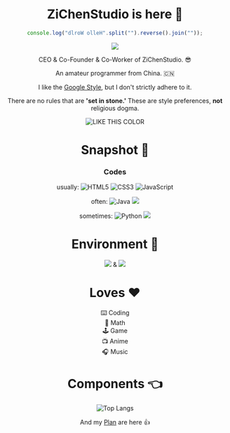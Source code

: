 <div align="center">

# ZiChenStudio is here :wave:

```javascript
console.log("dlroW olleH".split("").reverse().join(""));
```

[![](https://img.shields.io/badge/Personal%20pages-zichenstudio.netlify.app-E34F26?logo=html5&logoColor=F5F5F5)](https://zichenstudio.netlify.app/)

CEO & Co-Founder & Co-Worker of ZiChenStudio. :sunglasses:

An amateur programmer from China. :cn:

I like the [Google Style](https://github.com/google/styleguide), but I don't strictly adhere to it.

There are no rules that are **'set in stone.'** These are style preferences, **not** religious dogma.

![LIKE THIS COLOR](https://img.shields.io/badge/LIKE%20THIS%20COLOR-%2339C5BB-39C5BB?style=flat-square)

# Snapshot :page_facing_up:

### Codes

usually:
![](https://img.shields.io/badge/HTML5-E34F26?logo=html5&logoColor=F5F5F5 "HTML5")
![](https://img.shields.io/badge/CSS3-1572B6?logo=css3&logoColor=F5F5F5 "CSS3")
![](https://img.shields.io/badge/JavaScript-F7DF1E?logo=javascript&logoColor=F5F5F5 "JavaScript")

often:
![](https://img.shields.io/badge/Java-orange "Java")
![](https://img.shields.io/badge/PHP-777BB4?logo=php&logoColor=F5F5F5)

sometimes:
![](https://img.shields.io/badge/Python-3776AB?logo=python&logoColor=F5F5F5 "Python")
![](https://img.shields.io/badge/Linux-FCC624?logo=linux&logoColor=F5F5F5)

# Environment :thinking:

![](https://img.shields.io/badge/Arch%20Linux-1793D1?logo=archlinux&logoColor=F5F5F5)
&
![](https://img.shields.io/badge/Windows%2010-0078D6?logo=windows10&logoColor=F5F5F5)

# Loves :heart:

:keyboard: Coding<br>
:abacus: Math<br>
:joystick: Game<br>
:tv: Anime<br>
:headphones: Music

# Components :point_left:

![Top Langs](https://github-readme-stats.vercel.app/api/top-langs/?username=ZiChenStudio&count_private=true&show_icons=true&text_color=39c5bb&icon_color=39c5bb&title_color=39c5bb&locale=cn)

And my [Plan](jh.md) are here :thumbsup:

</div>
